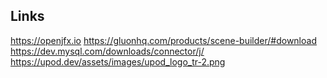 ## Links
https://openjfx.io
https://gluonhq.com/products/scene-builder/#download
https://dev.mysql.com/downloads/connector/j/
https://upod.dev/assets/images/upod_logo_tr-2.png
